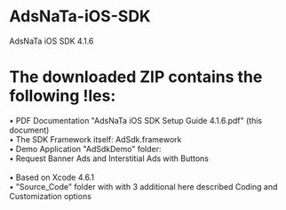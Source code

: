 # AdsNaTa-iOS-SDK
AdsNaTa iOS SDK 4.1.6

# The downloaded ZIP contains the following !les:

• PDF Documentation "AdsNaTa iOS SDK Setup Guide 4.1.6.pdf" (this document)<br>
• The SDK Framework itself: AdSdk.framework<br>
• Demo Application "AdSdkDemo" folder:<br>
   • Request Banner Ads and Interstitial Ads with Buttons<br><br>
   • Based on Xcode 4.6.1<br>
• "Source_Code" folder with with 3 additional here described Coding and Customization options
